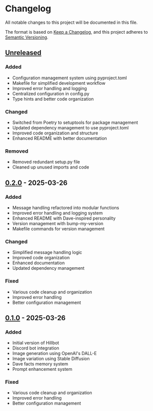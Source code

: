 <!--markdownlint-disable MD024-->

# Changelog

All notable changes to this project will be documented in this file.

The format is based on [Keep a Changelog](https://keepachangelog.com/en/1.0.0/),
and this project adheres to [Semantic Versioning](https://semver.org/spec/v2.0.0.html).

## [Unreleased]

### Added

- Configuration management system using pyproject.toml
- Makefile for simplified development workflow
- Improved error handling and logging
- Centralized configuration in config.py
- Type hints and better code organization

### Changed

- Switched from Poetry to setuptools for package management
- Updated dependency management to use pyproject.toml
- Improved code organization and structure
- Enhanced README with better documentation

### Removed

- Removed redundant setup.py file
- Cleaned up unused imports and code

## [0.2.0] - 2025-03-26

### Added

- Message handling refactored into modular functions
- Improved error handling and logging system
- Enhanced README with Dave-inspired personality
- Version management with bump-my-version
- Makefile commands for version management

### Changed

- Simplified message handling logic
- Improved code organization
- Enhanced documentation
- Updated dependency management

### Fixed

- Various code cleanup and organization
- Improved error handling
- Better configuration management

## [0.1.0] - 2025-03-26

### Added

- Initial version of Hillbot
- Discord bot integration
- Image generation using OpenAI's DALL-E
- Image variation using Stable Diffusion
- Dave facts memory system
- Prompt enhancement system

### Fixed

- Various code cleanup and organization
- Improved error handling
- Better configuration management

[Unreleased]: https://github.com/cellwebb/discord-hillbot/compare/v0.2.0...HEAD
[0.2.0]: https://github.com/cellwebb/discord-hillbot/compare/v0.1.0...v0.2.0
[0.1.0]: https://github.com/cellwebb/discord-hillbot/releases/tag/v0.1.0
